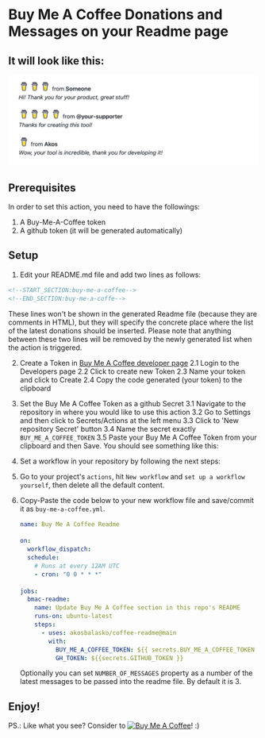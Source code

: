 
# Buy Me A Coffee Donations and Messages on your Readme page


## It will look like this:

![./assets/buy-me-a-coffee-outfit.png](./assets/buy-me-a-coffee-outfit.png)

## Prerequisites

In order to set this action, you need to have the followings:
1. A Buy-Me-A-Coffee token
2. A github token (it will be generated automatically)

## Setup

1. Edit your README.md file and add two lines as follows: 
```md
<!--START_SECTION:buy-me-a-coffee-->
<!--END_SECTION:buy-me-a-coffe-->
```

These lines won't be shown in the generated Readme file (because they are comments in HTML), but they will specify the concrete place where the list of the latest donations should be inserted. Please note that anything between these two lines will be removed by the newly generated list when the action is triggered.

2. Create a Token in [Buy Me A Coffee developer page](https://developers.buymeacoffee.com/dashboard)
2.1 Login to the Developers page
2.2 Click to create new Token
2.3 Name your token and click to Create
2.4 Copy the code generated (your token) to the clipboard

3. Set the Buy Me A Coffee Token as a github Secret
3.1 Navigate to the repository in where you would like to use this action
3.2 Go to Settings and then click to Secrets/Actions at the left menu
3.3 Click to 'New repository Secret' button
3.4 Name the secret exactly `BUY_ME_A_COFFEE_TOKEN`
3.5 Paste your Buy Me A Coffee Token from your clipboard and then Save. You should see something like this: 
  
4. Set a workflow in your repository by following the next steps:

1. Go to your project's `actions`, hit `New workflow` and `set up a workflow yourself`, then delete all the default content.
2. Copy-Paste the code below to your new workflow file and save/commit it as `buy-me-a-coffee.yml`.

   ```yml
   name: Buy Me A Coffee Readme

   on:
     workflow_dispatch:
     schedule:
       # Runs at every 12AM UTC
       - cron: "0 0 * * *"

   jobs:
     bmac-readme:
       name: Update Buy Me A Coffee section in this repo's README
       runs-on: ubuntu-latest
       steps:
         - uses: akosbalasko/coffee-readme@main
           with:
             BUY_ME_A_COFFEE_TOKEN: ${{ secrets.BUY_ME_A_COFFEE_TOKEN }}
             GH_TOKEN: ${{secrets.GITHUB_TOKEN }}
   ```

    Optionally you can set `NUMBER_OF_MESSAGES` property as a number of the latest messages to be passed into the readme file. By default it is 3.


## Enjoy! 

PS.: Like what you see? Consider to <a href="https://www.buymeacoffee.com/akosbalasko" target="_blank"><img src="https://cdn.buymeacoffee.com/buttons/default-yellow.png" alt="Buy Me A Coffee" height="41" width="174"></a>! :)  
